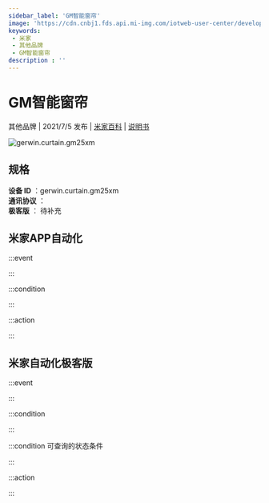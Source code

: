 ```yaml
---
sidebar_label: 'GM智能窗帘'
image: 'https://cdn.cnbj1.fds.api.mi-img.com/iotweb-user-center/developer_1679047839510y0hjWtDs.png?GalaxyAccessKeyId=AKVGLQWBOVIRQ3XLEW&Expires=9223372036854775807&Signature=U7YdgEQFm4HklN7R4MtJ+0RiAn0='
keywords: 
 - 米家
 - 其他品牌
 - GM智能窗帘
description : ''
---
```

# GM智能窗帘

其他品牌 | 2021/7/5 发布 | [米家百科](https://home.mi.com/webapp/content/baike/product/index.html?model=gerwin.curtain.gm25xm) | [说明书](https://home.mi.com/views/introduction.html?model=gerwin.curtain.gm25xm&region=cn)

![gerwin.curtain.gm25xm](https://cdn.cnbj1.fds.api.mi-img.com/iotweb-user-center/developer_1679047839510y0hjWtDs.png?GalaxyAccessKeyId=AKVGLQWBOVIRQ3XLEW&Expires=9223372036854775807&Signature=U7YdgEQFm4HklN7R4MtJ+0RiAn0=)

## 规格  
> 
**设备 ID** ：gerwin.curtain.gm25xm  
**通讯协议** ：  
**极客版**  ： 待补充 


## 米家APP自动化  

:::event  

:::

:::condition  

:::

:::action   

:::

## 米家自动化极客版  

:::event  

:::

:::condition  

:::

:::condition 可查询的状态条件  

:::

:::action  

:::

        
